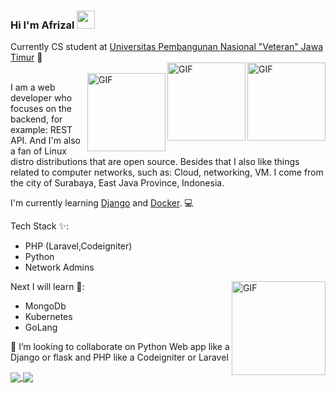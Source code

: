 ### Hi I'm Afrizal <img src="https://github.com/TheDudeThatCode/TheDudeThatCode/blob/master/Assets/Hi.gif" width="29px">

Currently CS student at [Universitas Pembangunan Nasional "Veteran" Jawa Timur](https://upnjatim.ac.id) 📖 <br>
<img align="right" alt="GIF" height="125px" src="https://i.giphy.com/media/LMt9638dO8dftAjtco/200.webp" />
<img align="right" alt="GIF" height="125px" src="https://i.giphy.com/media/JqDcpPX8vWahUny0pE/giphy.webp" /><br>
<img align="right" alt="GIF" height="125px" src="https://whiteundoblack.files.wordpress.com/2017/04/swarmnado.gif" />


I am a web developer who focuses on the backend, for example: REST API. And I'm also a fan of Linux distro distributions that are open source. Besides that I also like things related to computer networks, such as: Cloud, networking, VM. I come from the city of Surabaya, East Java Province, Indonesia.

I'm currently learning [Django](https://www.djangoproject.com/) and [Docker](https://www.docker.com/). 💻

Tech Stack ✨: 
- PHP (Laravel,Codeigniter)
- Python 
- Network Admins

<img align="right" alt="GIF" height="150px" src="https://i.giphy.com/media/ZVik7pBtu9dNS/200w.webp" />

Next I will learn 🎯:
- MongoDb
- Kubernetes
- GoLang

👯 I’m looking to collaborate on Python Web app like a Django or flask and PHP like a Codeigniter or Laravel

<a href="https://github.com/arryaaas/afrizal423">
  <img align="center" src="https://github-readme-stats.vercel.app/api/top-langs/?username=afrizal423&hide=javascript&title_color=a7cbd5&icon_color=a7cbd5&text_color=ffffff&bg_color=2d3748" />
</a>
<a href="https://github.com/arryaaas/afrizal423">
  <img align="center" src="https://github-readme-stats.vercel.app/api?username=afrizal423&show_icons=true&line_height=20&title_color=94e375&icon_color=94e375&text_color=ffffff&bg_color=2d3748" />
</a> 

<!--[![🦉 Afrizal's github stats](https://github-readme-stats.vercel.app/api?username=afrizal423&show_icons=true&hide_border=true&hide=issues)](https://github.com/afrizal423) -->





<!--
**afrizal423/afrizal423** is a ✨ _special_ ✨ repository because its `README.md` (this file) appears on your GitHub profile.

Here are some ideas to get you started:

- 🔭 I’m currently working on ...
- 🌱 I’m currently learning ...
- 👯 I’m looking to collaborate on ...
- 🤔 I’m looking for help with ...
- 💬 Ask me about ...
- 📫 How to reach me: ...
- 😄 Pronouns: ...
- ⚡ Fun fact: ...
-->
<!--
**afrizal423/afrizal423** is a ✨ _special_ ✨ repository because its `README.md` (this file) appears on your GitHub profile.

Here are some ideas to get you started:

- 🔭 I’m currently working on ...
- 🌱 I’m currently learning ...
- 👯 I’m looking to collaborate on ...
- 🤔 I’m looking for help with ...
- 💬 Ask me about ...
- 📫 How to reach me: ...
- 😄 Pronouns: ...
- ⚡ Fun fact: ...
-->

